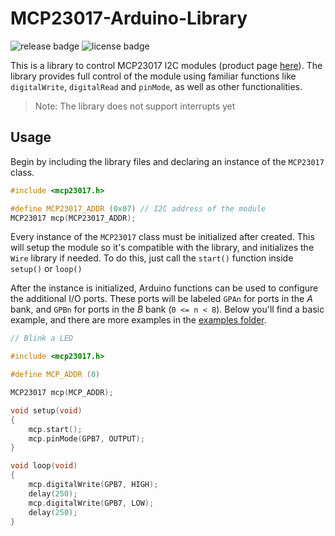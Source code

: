 # MCP23017-Arduino-Library

![release badge](https://img.shields.io/github/v/release/ndomx/MCP23017-Arduino-Library?style=flat-square)
![license badge](https://img.shields.io/github/license/ndomx/MCP23017-Arduino-Library?style=flat-square)


This is a library to control MCP23017 I2C modules (product page [here](https://www.microchip.com/en-us/product/mcp23017)). The library provides full control of the module using familiar functions like `digitalWrite`, `digitalRead` and `pinMode`, as well as other functionalities.

> Note: The library does not support interrupts yet

## Usage
Begin by including the library files and declaring an instance of the `MCP23017` class.
~~~c++
#include <mcp23017.h>

#define MCP23017_ADDR (0x07) // I2C address of the module
MCP23017 mcp(MCP23017_ADDR);
~~~

Every instance of the `MCP23017` class must be initialized after created. This will setup the module so it's compatible with the library, and initializes the `Wire` library if needed. To do this, just call the `start()` function inside `setup()` or `loop()`

After the instance is initialized, Arduino functions can be used to configure the additional I/O ports. These ports will be labeled `GPAn` for ports in the _A_ bank, and `GPBn` for ports in the _B_ bank (`0 <= n < 8`). Below you'll find a basic example, and there are more examples in the [examples folder](https://github.com/ndomx/MCP23017-Arduino-Library/tree/master/examples).
~~~c++
// Blink a LED

#include <mcp23017.h>

#define MCP_ADDR (0)

MCP23017 mcp(MCP_ADDR);

void setup(void)
{
    mcp.start();
    mcp.pinMode(GPB7, OUTPUT);
}

void loop(void)
{
    mcp.digitalWrite(GPB7, HIGH);
    delay(250);
    mcp.digitalWrite(GPB7, LOW);
    delay(250);
}
~~~